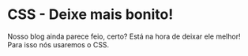 # CSS - Deixe mais bonito!

Nosso blog ainda parece feio, certo? Está na hora de deixar ele melhor! Para isso nós usaremos o CSS.
